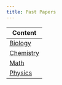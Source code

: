 ```yaml
---
title: Past Papers
---
```

| Content |
| ---- |
| [Biology](biology) |
| [Chemistry](chemistry) |
| [Math](./math/) |
| [Physics](physics) |
